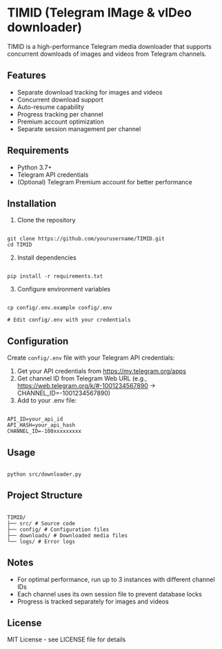 # TIMID (Telegram IMage & vIDeo downloader)

TIMID is a high-performance Telegram media downloader that supports concurrent downloads of images and videos from Telegram channels.

## Features

- Separate download tracking for images and videos
- Concurrent download support
- Auto-resume capability
- Progress tracking per channel
- Premium account optimization
- Separate session management per channel

## Requirements

- Python 3.7+
- Telegram API credentials
- (Optional) Telegram Premium account for better performance

## Installation

1. Clone the repository
```

git clone https://github.com/yourusername/TIMID.git
cd TIMID

```

2. Install dependencies
```

pip install -r requirements.txt

```

3. Configure environment variables
```

cp config/.env.example config/.env

# Edit config/.env with your credentials

```


## Configuration

Create `config/.env` file with your Telegram API credentials:

1. Get your API credentials from https://my.telegram.org/apps
2. Get channel ID from Telegram Web URL (e.g., https://web.telegram.org/k/#-1001234567890 → CHANNEL_ID=-1001234567890)
3. Add to your .env file:

```

API_ID=your_api_id
API_HASH=your_api_hash
CHANNEL_ID=-100xxxxxxxxx

```

## Usage

```

python src/downloader.py

```

## Project Structure

```

TIMID/
├── src/ # Source code
├── config/ # Configuration files
├── downloads/ # Downloaded media files
└── logs/ # Error logs

```

## Notes

- For optimal performance, run up to 3 instances with different channel IDs
- Each channel uses its own session file to prevent database locks
- Progress is tracked separately for images and videos

## License

MIT License - see LICENSE file for details
